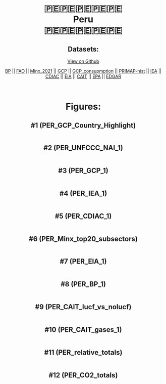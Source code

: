 
<center>
<h1 align="center">
🇵🇪🇵🇪🇵🇪🇵🇪🇵🇪
<br>
Peru
<br>
🇵🇪🇵🇪🇵🇪🇵🇪🇵🇪
</h1>
<h2>Datasets:</h2>
<p><a href="https://github.com/dquintani/GreenhouseData/tree/master/country_data/PER_Peru/data">View on Github</a>
<br></p><p><a href="data/PER_BP.csv">BP</a> || <a href="data/PER_FAO.csv">FAO</a> || <a href="data/PER_Minx_2021.csv">Minx_2021</a> || <a href="data/PER_GCP.csv">GCP</a> || <a href="data/PER_GCP_consupmption.csv">GCP_consupmption</a> || <a href="data/PER_PRIMAP-hist.csv">PRIMAP-hist</a> || <a href="data/PER_IEA.csv">IEA</a> || <a href="data/PER_CDIAC.csv">CDIAC</a> || <a href="data/PER_EIA.csv">EIA</a> || <a href="data/PER_CAIT.csv">CAIT</a> || <a href="data/PER_EPA.csv">EPA</a> || <a href="data/PER_EDGAR.csv">EDGAR</a></p><p><br></p>
<h1>Figures:</h1><h2>#1 (PER_GCP_Country_Highlight)</h2>
<p><img alt="" src="figures/PER_GCP_Country_Highlight.png" /></p><h2>#2 (PER_UNFCCC_NAI_1)</h2>
<p><img alt="" src="figures/PER_UNFCCC_NAI_1.png" /></p><h2>#3 (PER_GCP_1)</h2>
<p><img alt="" src="figures/PER_GCP_1.png" /></p><h2>#4 (PER_IEA_1)</h2>
<p><img alt="" src="figures/PER_IEA_1.png" /></p><h2>#5 (PER_CDIAC_1)</h2>
<p><img alt="" src="figures/PER_CDIAC_1.png" /></p><h2>#6 (PER_Minx_top20_subsectors)</h2>
<p><img alt="" src="figures/PER_Minx_top20_subsectors.png" /></p><h2>#7 (PER_EIA_1)</h2>
<p><img alt="" src="figures/PER_EIA_1.png" /></p><h2>#8 (PER_BP_1)</h2>
<p><img alt="" src="figures/PER_BP_1.png" /></p><h2>#9 (PER_CAIT_lucf_vs_nolucf)</h2>
<p><img alt="" src="figures/PER_CAIT_lucf_vs_nolucf.png" /></p><h2>#10 (PER_CAIT_gases_1)</h2>
<p><img alt="" src="figures/PER_CAIT_gases_1.png" /></p><h2>#11 (PER_relative_totals)</h2>
<p><img alt="" src="figures/PER_relative_totals.png" /></p><h2>#12 (PER_CO2_totals)</h2>
<p><img alt="" src="figures/PER_CO2_totals.png" /></p>